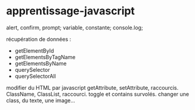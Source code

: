 # apprentissage-javascript

alert, confirm, prompt;
variable, constante;
console.log;

récupération de données :
- getElementById
- getElementsByTagName
- getElementsByName
- querySelector
- querySelectorAll

modifier du HTML par javascript
getAttribute, setAttribute, raccourcis. ClassName, ClassList, raccourci. toggle et contains survolés. 
changer une class, du texte, une image...
